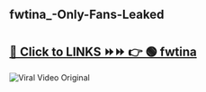 
 ## fwtina_-Only-Fans-Leaked

# <h2><a href="https://clipsfans.com/fwtina_&ref=git">🔗 Click to LINKS ⏩⏩ 👉 🟢 fwtina  </a></h2>

<a href="https://clipsfans.com/fwtina_&ref=git" rel="nofollow" data-target="animated-image.originalLink"><img src="https://i.ibb.co.com/xMMVF88/686577567.gif" alt="Viral Video Original" style="max-width: 100%; display: inline-block;" data-target="animated-image.originalImage"></a>
